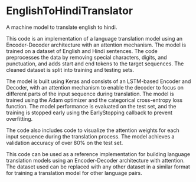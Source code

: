 # EnglishToHindiTranslator
A machine model to translate english to hindi.

This code is an implementation of a language translation model using an Encoder-Decoder architecture with an attention mechanism. The model is trained on a dataset of English and Hindi sentences. The code preprocesses the data by removing special characters, digits, and punctuation, and adds start and end tokens to the target sequences. The cleaned dataset is split into training and testing sets.

The model is built using Keras and consists of an LSTM-based Encoder and Decoder, with an attention mechanism to enable the decoder to focus on different parts of the input sequence during translation. The model is trained using the Adam optimizer and the categorical cross-entropy loss function. The model performance is evaluated on the test set, and the training is stopped early using the EarlyStopping callback to prevent overfitting.

The code also includes code to visualize the attention weights for each input sequence during the translation process. The model achieves a validation accuracy of over 80% on the test set.

This code can be used as a reference implementation for building language translation models using an Encoder-Decoder architecture with attention. The dataset used can be replaced with any other dataset in a similar format for training a translation model for other language pairs.
